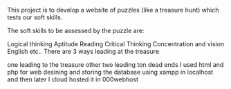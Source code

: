 This project is to develop a website of puzzles (like a treasure hunt) which tests our soft skills.

The soft skills to be assessed by the puzzle are:

Logical thinking
Aptitude
Reading
Critical Thinking
Concentration and vision
English etc..
There are 3 ways leading at the treasure

one leading to the treasure
other two leading ton dead ends
I used html and php for web desining and storing the database using xampp in localhost and then later I cloud hosted it in 000webhost

